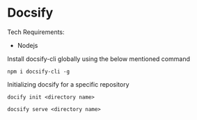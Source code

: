# Docsify

Tech Requirements:
* Nodejs


Install docsify-cli globally using the below mentioned command
```
npm i docsify-cli -g
```


Initializing docsify for a specific repository

```
docify init <directory name>
```


```
docsify serve <directory name>
```